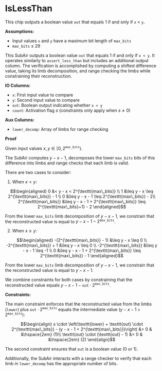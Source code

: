 # IsLessThan

This chip outputs a boolean value `out` that equals 1 if and only if `x` < `y`.

**Assumptions:**
- Input values `x` and `y` have a maximum bit length of `max_bits`
- `max_bits` ≤ 29

This SubAir outputs a boolean value `out` that equals 1 if and only if `x < y`. It operates similarly to `assert_less_than` but includes an additional output column.
The verification is accomplished by computing a shifted difference value, taking its limb decomposition, and range checking the limbs while constraining their reconstruction.

**IO Columns:**
- `x`: First input value to compare
- `y`: Second input value to compare
- `out`: Boolean output indicating whether `x < y`
- `count`: Activation flag $`s`$ (constraints only apply when $`s \neq 0`$)

**Aux Columns:**
- `lower_decomp`: Array of limbs for range checking

**Proof**

Given input values $`x, y \in [0, 2^{\texttt{max\_bits}})`$.

The SubAir computes $`y - x - 1`$, decomposes the lower `max_bits` bits of this difference into limbs and range checks that each limb is valid.

There are two cases to consider:

1. When $`x < y`$:

```math
\begin{aligned}
   0 &< y - x < 2^{\texttt{max\_bits}} \\
   1 &\leq y - x \leq 2^{\texttt{max\_bits}} - 1 \\
   0 &\leq y - x - 1 \leq 2^{\texttt{max\_bits}} - 2\\
   2^{\texttt{max\_bits}} &\leq y - x - 1 + 2^{\texttt{max\_bits}} \leq 2^{\texttt{max\_bits}+1} - 2
\end{aligned}
```

From the lower `max_bits` limb decomposition of $`y - x - 1`$, we constrain that the reconstructed value is equal to $`y - x - 1 - 2^{\texttt{max\_bits}}`$.

2. When $`x \geq y`$:

```math
\begin{aligned}
   -(2^{\texttt{max\_bits}} - 1) &\leq y - x \leq 0 \\
   -2^{\texttt{max\_bits}} + 1 &\leq y - x \leq 0 \\
   -2^{\texttt{max\_bits}} &\leq y - x - 1 \leq -1 \\
   0 &\leq y - x - 1 + 2^{\texttt{max\_bits}} \leq 2^{\texttt{max\_bits}} - 1
\end{aligned}
```

From the lower `max_bits` limb decomposition of $`y - x - 1`$, we constrain that the reconstructed value is equal to $`y - x - 1`$.

We combine constraints for both cases by constraining that the reconstructed value equals $`y - x - 1 - \texttt{out} \cdot 2^{\texttt{max\_bits}}`$.

**Constraints:**

The main constraint enforces that the reconstructed value from the limbs (`lower`) plus $`\texttt{out} \cdot 2^{\texttt{max\_bits}}`$ equals the intermediate value $`(y - x - 1 + 2^{\texttt{max\_bits}})`$:

```math
\begin{align}
s \cdot \left(\texttt{lower} + \texttt{out} \cdot 2^{\texttt{max\_bits}} - (y - x - 1 + 2^{\texttt{max\_bits}})\right) &= 0 & &\hspace{2em} (1)\\
\texttt{out} \cdot (\texttt{out} - 1) &= 0 & &\hspace{2em} (2)
\end{align}
```

The second constraint ensures that `out` is a boolean value (0 or 1).

Additionally, the SubAir interacts with a range checker to verify that each limb in `lower_decomp` has the appropriate number of bits.
